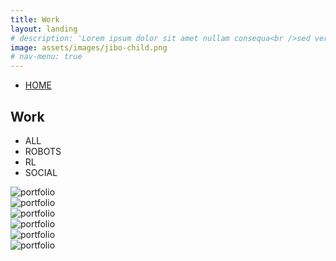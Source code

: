 ```yaml
---
title: Work
layout: landing
# description: 'Lorem ipsum dolor sit amet nullam consequa<br />sed veroeros. tempus adipiscing nulla.'
image: assets/images/jibo-child.png
# nav-menu: true
---
```


<!-- Main -->
<div id="main">
<head>
    <meta charset="UTF-8">
    <meta http-equiv="X-UA-Compatible" content="IE=edge">
    <meta name="viewport" content="width=device-width, initial-scale=1.0">
    <link rel="stylesheet" href="/assets/css/gallery.css">
    <title>Work</title>
</head>
<body>
	<nav>
		<div class="row">
			<div class="col-md-9">
				<ul>
					<li><a href="../">HOME</a></li>
				</ul>
			</div>
		</div>
	</nav>
    <section class="portfolio" id="Portfolio">
        <div class="container">
            <div class="row">
                <div class="section-title text-center">
                    <h1>Work</h1>
                </div>
            </div>
            <div class="row">
                <div class="filter-buttons">
                    <ul id="filter-btns">
                        <li class="active" data-target="all">ALL</li>
                        <li data-target="Branding">ROBOTS</li>
                        <li data-target="Photoshop">RL</li>
                        <li data-target="Fashion">SOCIAL</li>
                    </ul>
                </div>
            </div>
            <div class="row">
                <div class="portfolio-gallery">
                    <div class="item" data-id="Branding">
                        <div class="inner">
                            <img src="portfolio/1.jpg" alt="portfolio">
                        </div>
                    </div>
                    <div class="item" data-id="Photoshop">
                        <div class="inner">
                            <img src="portfolio/2.jpg" alt="portfolio">
                        </div>
                    </div>
                    <div class="item" data-id="Fashion">
                        <div class="inner">
                            <img src="portfolio/3.jpg" alt="portfolio">
                        </div>
                    </div>
                    <div class="item" data-id="Fashion">
                        <div class="inner">
                            <img src="portfolio/4.jpg" alt="portfolio">
                        </div>
                    </div>
                    <div class="item" data-id="Branding">
                        <div class="inner">
                            <img src="portfolio/5.jpg" alt="portfolio">
                        </div>
                    </div>
                    <div class="item" data-id="Photoshop">
                        <div class="inner">
                            <img src="portfolio/6.jpg" alt="portfolio">  
                        </div>
                    </div>
                </div>
            </div>
        </div>
    </section>
    <script src="/assets/js/gallery.js"></script>
	</body>
</div>

